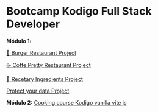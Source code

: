 # Bootcamp Kodigo Full Stack Developer

**Módulo 1:**

[🍔 Burger Restaurant Project](https://burger-restaurant-kodigo.netlify.app)

[☕ Coffe Pretty Restaurant Project](https://coffe-pretty-restaurant.netlify.app)

[🧾 Recetary Ingredients Project](https://recetarykodeat.netlify.app/)

[Protect your data Project](https://protect-your-data.netlify.app/)


**Módulo 2:**
[Cooking course Kodigo vanilla vite js](https://cooking-courses-kodigo.netlify.app/)